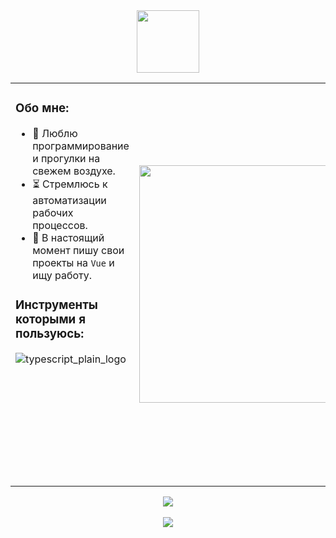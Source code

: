 <div align="center">
  <img height="100" src="https://user-images.githubusercontent.com/96790009/228190707-db304c27-8a8c-40d4-af60-0d37630384e8.gif"/>
</div>

<table align="center">
 <tr>
  <td valign="top" width="60%">

  <h3>Обо мне:</h3>
  
- 🔋 Люблю программирование и прогулки на свежем воздухе.
- ⏳ Стремлюсь к автоматизации рабочих процессов.
- 🔨 В настоящий момент пишу свои проекты на `Vue` и ищу работу.  
	  
<h3>Инструменты которыми я пользуюсь:</h3>
  
![typescript_plain_logo](https://user-images.githubusercontent.com/96790009/228169332-b6ec0133-a295-4a16-90b6-9ec9c6a9ecaf.png)


  </td>
  <td align="center" valign="middle" width="45%" height="645">
  
   <img width="380" src="https://user-images.githubusercontent.com/96790009/228079197-4a49a275-7823-4615-a210-2c09fe52ad9d.gif"/>

  </td>
 </tr>
</table>
  <div align="center">
    <img src="http://github-profile-summary-cards.vercel.app/api/cards/stats?username=Aleksandr-86&theme=monokai"/>
	<div></br></div>
    <img src="http://github-profile-summary-cards.vercel.app/api/cards/productive-time?username=Aleksandr-86&theme=monokai&utcOffset=3"/>
  </div>
